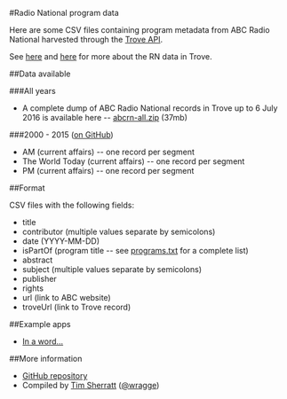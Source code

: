 #Radio National program data

Here are some CSV files containing program metadata from ABC Radio National harvested through the [Trove API](http://help.nla.gov.au/trove/building-with-trove/api).

See [here](http://www.nla.gov.au/blogs/trove/2014/04/17/harvesting-radio-national) and [here](http://www.nla.gov.au/blogs/trove/2014/05/01/whats-in-a-word) for more about the RN data in Trove.

##Data available

###All years

* A complete dump of ABC Radio National records in Trove up to 6 July 2016 is available here -- [abcrn-all.zip](https://www.dropbox.com/s/hz47x5fdx5q51e1/abcrn-all.zip?dl=0) (37mb)

###2000 - 2015 ([on GitHub](https://github.com/wragge/radio-national-data))

* AM (current affairs) -- one record per segment
* The World Today (current affairs) -- one record per segment
* PM (current affairs) -- one record per segment

##Format

CSV files with the following fields:

* title
* contributor (multiple values separate by semicolons)
* date (YYYY-MM-DD)
* isPartOf (program title -- see [programs.txt](https://github.com/wragge/radio-national-data/blob/master/programs.txt) for a complete list)
* abstract
* subject (multiple values separate by semicolons)
* publisher
* rights
* url (link to ABC website)
* troveUrl (link to Trove record)

##Example apps

* [In a word...](http://inaword.dhistory.org/)

##More information

* [GitHub repository](https://github.com/wragge/radio-national-data)
* Compiled by [Tim Sherratt](http://discontents.com.au/about-me) ([@wragge](http://twitter.com/wragge))


